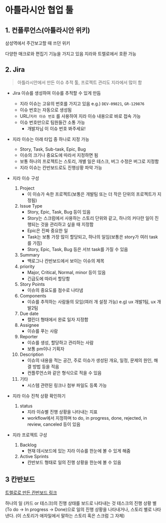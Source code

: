 # 아틀라시안 협업 툴

## 1. 컨플루언스(아틀라시안 위키)

삼성역에서 주간보고할 때 쓰던 위키

다양한 매크로와 편집기 기능을 가지고 있음
지라와 트렐로에서 호환 가능

## 2. Jira

> 아틀라시안에서 만든 이슈 추적 툴, 프로젝트 관리도 지라에서 많이 함

- Jira 이슈를 생성하여 이슈를 추적할 수 있게 만듬
  - 지라 이슈는 고유의 번호를 가지고 있음  e.g.) `DEV-09821`, `GR-129876`
  - 이슈 번호는 자동으로 생성됨
  - URL/`지라 이슈 번호` 를 사용하여 지라 이슈 내용으로 바로 접속 가능
  - 이슈 번호만으로 팀원들간 소통 가능
    - 개발자님 이 이슈 번호 봐주세요!

- 지라 이슈는 아래 타입 중 하나로 지정 가능
  - Story, Task, Sub-task, Epic, Bug
  - 이슈의 크기나 중요도에 따라서 지정하면 됨
  - 보통 하나의 프로젝트는 스토리, 개별 일은 테스크, 버그 수정은 버그로 지정함
  - 지라 이슈는 칸반보드로도 진행상황 파악 가능


- 지라 이슈 구성
  1. Project
     - 이 이슈가 속한 프로젝트(보통은 개발팀 또는 더 작은 단위의 프로젝트가 지정됨)
  2. Issue Type
     - Story, Epic, Task, Bug 등이 있음
     - Story는 스크럼에서 사용하는 스토리 단위와 같고, 하나의 커다란 일이 진행되는 것을 관리하고 싶을 때 지정함
     - Epic은 진짜 중요한 일
     - Task는 보통 가장 많이 할당되고, 하나의 일임(보통은 story가 여러 task를 가짐)
     - Story, Epic, Task, Bug 등은 서브 task를 가질 수 있음
  3. Summary
     - 백로그나 칸반보드에서 보이는 이슈의 제목
  4. priority
     - Major, Critical, Normal, minor 등이 있음
     - 긴급도에 따라서 할당함
  5. Story Points
     - 이슈의 중요도를 점수로 나타냄
  6. Components
     - 이슈를 추적하는 사람들의 모임(여러 개 설정 가능) e.g) ux 개발1팀, ux 개발2팀
  7. Due date
     - 캘린더 형태에서 완료 일자 지정함
  8. Assignee
     - 이슈를 푸는 사람
  9. Reporter
     - 이슈를 생성, 할당하고 관리하는 사람
     - 보통 pm이나 기획자 
  10. Description
      - 이슈의 내용을 적는 공간, 주로 이슈가 생성된 개요, 일정, 문제의 원인, 해결 방법 등을 적음 
      - 컨플루언스와 같은 형식으로 적을 수 있음
  11. 기타
      - 시스템 관련된 링크나 첨부 파일도 등록 가능

- 지라 이슈 진척 상황 확인하기
  1. status
     - 지라 이슈별 진행 상황을 나타내는 지표
     - workflow에서 지정하며 to do, in progress, done, rejected, in review, canceled 등이 있음

- 지라 프로젝트 구성
  1. Backlog
     - 현재 데시보드에 있는 지라 이슈를 한눈에 볼 수 있게 해줌
  2. Active Sprints
     - 칸반보드 형태로 일의 진행 상황을 한눈에 볼 수 있음

## 3 칸반보드

[트렐로로 만든 칸반보드 링크](https://trello.com/b/7MGYvyBN/kanban-board-practice)

하나의 일 (카드 or 테스크)의 진행 상태를 보드로 나타내는 것
테스크의 진행 상황 별(To do -> In progress -> Done)으로 일의 진행 상황을 나타내거나,
스토리 별로 나타낸다. (이 스토리가 애자일에서 말하는 스토리 혹은 스크럼 그 자체)
